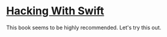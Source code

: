 # [Hacking With Swift](https://www.hackingwithswift.com/store/hacking-with-swift)

This book seems to be highly recommended. Let's try this out.
